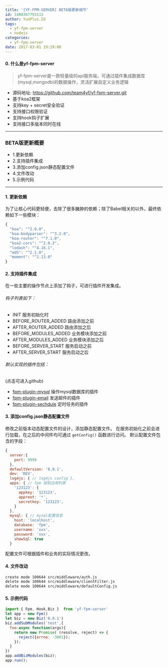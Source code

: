 ```yaml
---
title: '[YF-FPM-SERVER] BETA版更新细节'
id: 1488367793113
author: YunPlus.IO
tags:
  - yf-fpm-server
  - nodejs
categories:
  - yf-fpm-server
date: 2017-03-01 19:29:00
---
```

#### 0. 什么是yf-fpm-server
> yf-fpm-server是一款轻量级的api服务端，可通过插件集成数据库(mysql,mongodb)的数据操作，灵活扩展自定义业务逻辑

* 源码地址: https://github.com/team4yf/yf-fpm-server.git
* 基于koa2框架
* 支持key + secret安全验证
* 支持接口权限验证
* 支持hook钩子扩展
* 支持接口多版本同时在线

<!--more-->
---

### BETA版更新概要

- 1.更新依赖
- 2.支持插件集成
- 3.添加config.json静态配置文件
- 4.文件改动
- 5.示例代码

---

#### 1. 更新依赖
为了让核心代码更轻便，去除了很多臃肿的依赖；除了Babel相关的以外，最终依赖如下一些模块：
```javascript
{
  "koa": "^2.0.0",
  "koa-bodyparser": "^3.2.0",
  "koa-router": "^7.1.0",
  "koa2-cors": "^2.0.3",
  "lodash": "^4.16.1",
  "md5": "^2.1.0",
  "moment": "^2.13.0"
}
```

#### 2. 支持插件集成
在一些主要的操作节点上添加了钩子，可进行插件开发集成。

###### 钩子列表如下：
- INIT  服务初始化时
- BEFORE_ROUTER_ADDED  路由添加之前
- AFTER_ROUTER_ADDED  路由添加之后
- BEFORE_MODULES_ADDED  业务模块添加之前
- AFTER_MODULES_ADDED  业务模块添加之后
- BEFORE_SERVER_START  服务启动之前
- AFTER_SERVER_START  服务启动之后

###### 默认实现的插件包括：
(点击可进入github)

- [fpm-plugin-mysql](https://github.com/team4yf/fpm-plugin-mysql)  操作mysql数据库的插件
- [fpm-plugin-email](https://github.com/team4yf/fpm-plugin-emailer) 发送邮件的插件
- [fpm-plugin-sechdule](https://github.com/team4yf/fpm-plugin-schedule)  定时任务的插件
<!-- more -->
#### 3. 添加config.json静态配置文件

修改之前版本动态配置文件的设计，添加静态配置文件。
在服务初始化之前会进行加载，在之后的中间件均可通过 `getConfig()` 函数进行访问。
默认配置文件包含的字段：
```javascript
{
  server:{
    port: 9999
  },
  defaultVersion: '0.0.1',
  dev: 'DEV',
  log4js: { // log4js config },
  apps: { // fpm 授权应用列表
    '123123': {
      appkey: '123123',
      approot: '*',
      secretkey: '123123',
    }
  },
  mysql: { // mysql配置信息
    host: 'localhost',
    database: 'fpm',
    username: 'xxx',
    password: 'xxx',
    showSql: true
  }
```
配置文件可根据插件和业务的实际情况更改。


#### 4. 文件改动

```bash
create mode 100644 src/middleware/auth.js
delete mode 100644 src/middleware/clientFilter.js
delete mode 100644 src/middleware/defaultConfig.js
```

#### 5. 示例代码

```javascript
import { Fpm, Hook,Biz }  from 'yf-fpm-server'
let app = new Fpm()
let biz = new Biz('0.0.1')
biz.addSubModules('test',{
  foo:async function(args){
    return new Promise( (resolve, reject) => {
	  reject({errno: -3001});
	});
  }
})
app.addBizModules(biz);
app.run();
```